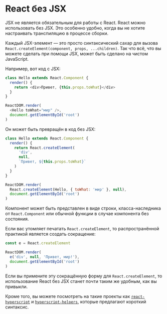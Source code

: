 # React без JSX

JSX не является обязательным для работы с React. React можно использовать без JSX. Это особенно удобно, когда вы не хотите настраивать транспиляцию в процессе сборки.

Каждый JSX-элемент — это просто синтаксический сахар для вызова `React.createElement(component, props, ...children)`. Так что всё, что вы можете сделать при помощи JSX, может быть сделано на чистом JavaScript.

Например, вот код с JSX:

```js
class Hello extends React.Component {
  render() {
    return <div>Привет, {this.props.toWhat}</div>
  }
}

ReactDOM.render(
  <Hello toWhat="мир" />,
  document.getElementById('root')
)
```

Он может быть превращён в код без JSX:

```js
class Hello extends React.Component {
  render() {
    return React.createElement(
      'div',
      null,
      `Привет, ${this.props.toWhat}`
    )
  }
}

ReactDOM.render(
  React.createElement(Hello, { toWhat: 'мир' }, null),
  document.getElementById('root')
)
```

Компонент может быть представлен в виде строки, класса-наследника от `React.Component` или обычной функции в случае компонента без состояния.

Если вас утомляет печатать `React.createElement`, то распространённой практикой является создать сокращение:

```js
const e = React.createElement

ReactDOM.render(
  e('div', null, 'Привет, мир!'),
  document.getElementById('root')
)
```

Если вы примените эту сокращённую форму для `React.createElement`, то использование React без JSX станет почти таким же удобным, как вы привыкли.

Кроме того, вы можете посмотреть на такие проекты как [`react-hyperscript`](https://github.com/mlmorg/react-hyperscript) и [`hyperscript-helpers`](https://github.com/ohanhi/hyperscript-helpers), которые предлагают короткий синтаксис.
